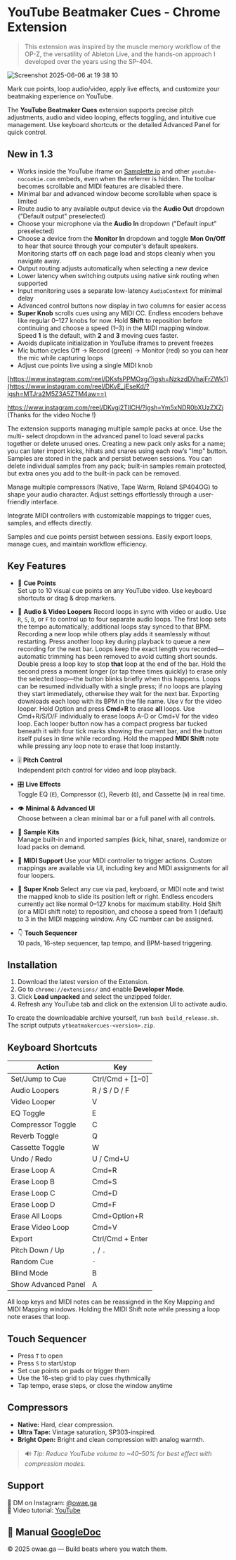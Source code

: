 # YouTube Beatmaker Cues - Chrome Extension

> This extension was inspired by the muscle memory workflow of the OP-Z, the versatility of Ableton Live, and the hands-on approach I developed over the years using the SP-404.

![Screenshot 2025-06-06 at 19 38 10](https://github.com/user-attachments/assets/fc70d22d-c90a-4b66-9c4a-b66f001cdcc5)

Mark cue points, loop audio/video, apply live effects, and customize your beatmaking experience on YouTube.

The **YouTube Beatmaker Cues** extension supports precise pitch adjustments, audio and video looping, effects toggling, and intuitive cue management. Use keyboard shortcuts or the detailed Advanced Panel for quick control.

## New in 1.3
* Works inside the YouTube iframe on [Samplette.io](https://samplette.io) and other `youtube-nocookie.com` embeds, even when the referrer is hidden. The toolbar becomes scrollable and MIDI features are disabled there.
* Minimal bar and advanced window become scrollable when space is limited
* Route audio to any available output device via the **Audio Out** dropdown ("Default output" preselected)
* Choose your microphone via the **Audio In** dropdown ("Default input" preselected)
* Choose a device from the **Monitor In** dropdown and toggle **Mon On/Off** to hear that source through your computer's default speakers. Monitoring starts off on each page load and stops cleanly when you navigate away.
* Output routing adjusts automatically when selecting a new device
* Lower latency when switching outputs using native sink routing when supported
* Input monitoring uses a separate low-latency `AudioContext` for minimal delay
* Advanced control buttons now display in two columns for easier access
* **Super Knob** scrolls cues using any MIDI CC. Endless encoders behave like
  regular 0–127 knobs for now. Hold **Shift** to reposition before continuing
  and choose a speed (1–3) in the MIDI mapping window. Speed **1** is the
  default, with **2** and **3** moving cues faster.
* Avoids duplicate initialization in YouTube iframes to prevent freezes
* Mic button cycles Off → Record (green) → Monitor (red) so you can hear the mic while capturing loops
* Adjust cue points live using a single MIDI knob

[https://www.instagram.com/reel/DKsfsPPMOxg/?igsh=NzkzdDVhajFrZWk1](https://www.instagram.com/reel/DKvE_jEseKd/?igsh=MTJra2M5Z3A5ZTM4aw==)

https://www.instagram.com/reel/DKvgj2TIICH/?igsh=Ym5xNDR0bXUzZXZj
(Thanks for the video Noche !)

The extension supports managing multiple sample packs at once. Use the multi-
select dropdown in the advanced panel to load several packs together or delete
unused ones. Creating a new pack only asks for a name; you can later import
kicks, hihats and snares using each row’s "Imp" button. Samples are stored in
the pack and persist between sessions. You can delete individual samples from
any pack; built-in samples remain protected, but extra ones you add to the
built-in pack can be removed.

Manage multiple compressors (Native, Tape Warm, Roland SP404OG) to shape your audio character. Adjust settings effortlessly through a user-friendly interface.

Integrate MIDI controllers with customizable mappings to trigger cues, samples, and effects directly.

Samples and cue points persist between sessions. Easily export loops, manage cues, and maintain workflow efficiency.

## Key Features

- 🎯 **Cue Points**  
  Set up to 10 visual cue points on any YouTube video. Use keyboard shortcuts or drag & drop markers.

- 🔁 **Audio & Video Loopers**
  Record loops in sync with video or audio. Use `R`, `S`, `D`, or `F` to control
  up to four separate audio loops. The first loop sets the tempo automatically;
  additional loops stay synced to that BPM. Recording a new loop while others
  play adds it seamlessly without restarting. Press another loop key during
  playback to queue a new recording for the next bar. Loops keep the exact length you
  recorded—automatic trimming has been removed to avoid cutting short sounds.
  Double press a loop key to stop **that** loop at the end of the bar. Hold the
  second press a moment longer (or tap three times quickly) to erase only the
  selected loop—the button blinks briefly when this happens. Loops can be
  resumed individually with a single press; if no loops are playing they start
  immediately, otherwise they wait for the next bar. Exporting downloads each
  loop with its BPM in the file name. Use `V` for the video looper. Hold Option
  and press **Cmd+R** to erase **all** loops. Use Cmd+R/S/D/F individually to
  erase loops A–D or Cmd+V for the video loop. Each looper button now has a
  compact progress bar tucked beneath it with four tick marks showing the current
  bar, and the button itself pulses in time while recording. Hold the mapped
  **MIDI Shift** note while pressing any loop note to erase that loop instantly.

- 🎚️ **Pitch Control**  
  Independent pitch control for video and loop playback.

- 🎛️ **Live Effects**  
  Toggle EQ (`E`), Compressor (`C`), Reverb (`Q`), and Cassette (`W`) in real time.

- 👁️ **Minimal & Advanced UI**  
  Choose between a clean minimal bar or a full panel with all controls.

- 🥁 **Sample Kits**  
  Manage built-in and imported samples (kick, hihat, snare), randomize or load packs on demand.

- 🎹 **MIDI Support**
  Use your MIDI controller to trigger actions. Custom mappings are available via UI, including key and MIDI assignments for all four loopers.

- 🔄 **Super Knob**
  Select any cue via pad, keyboard, or MIDI note and twist the mapped knob to
  slide its position left or right. Endless encoders currently act like normal
  0–127 knobs for maximum stability. Hold Shift (or a MIDI shift note) to
  reposition, and choose a speed from 1 (default) to 3 in the MIDI mapping
  window. Any CC number can be assigned.

- 👇 **Touch Sequencer**  
  10 pads, 16-step sequencer, tap tempo, and BPM-based triggering.

## Installation

1. Download the latest version of the Extension.
2. Go to `chrome://extensions/` and enable **Developer Mode**.
3. Click **Load unpacked** and select the unzipped folder.
4. Refresh any YouTube tab and click on the extension UI to activate audio.

To create the downloadable archive yourself, run `bash build_release.sh`. The script outputs `ytbeatmakercues-<version>.zip`.

## Keyboard Shortcuts

| Action | Key |
|-------|-----|
| Set/Jump to Cue | Ctrl/Cmd + [1–0] |
| Audio Loopers | R / S / D / F |
| Video Looper | V |
| EQ Toggle | E |
| Compressor Toggle | C |
| Reverb Toggle | Q |
| Cassette Toggle | W |
| Undo / Redo | U / Cmd+U |
| Erase Loop A | Cmd+R |
| Erase Loop B | Cmd+S |
| Erase Loop C | Cmd+D |
| Erase Loop D | Cmd+F |
| Erase All Loops | Cmd+Option+R |
| Erase Video Loop | Cmd+V |
| Export | Ctrl/Cmd + Enter |
| Pitch Down / Up | `,` / `.` |
| Random Cue | `-` |
| Blind Mode | B |
| Show Advanced Panel | A |

All loop keys and MIDI notes can be reassigned in the Key Mapping and MIDI Mapping windows.
Holding the MIDI Shift note while pressing a loop note erases that loop.

## Touch Sequencer

- Press `T` to open
- Press `S` to start/stop
- Set cue points on pads or trigger them
- Use the 16-step grid to play cues rhythmically
- Tap tempo, erase steps, or close the window anytime

## Compressors

- **Native:** Hard, clear compression.
- **Ultra Tape:** Vintage saturation, SP303-inspired.
- **Bright Open:** Bright and clean compression with analog warmth.

> 🔊 *Tip: Reduce YouTube volume to ~40–50% for best effect with compression modes.*

## Support

💬 DM on Instagram: [@owae.ga](https://instagram.com/owae.ga)  
🎥 Video tutorial: [YouTube](https://youtu.be/1--CEtz9H_0)

📄 Manual [GoogleDoc](https://docs.google.com/document/d/1-36AdsgzwXt7Mt-YsxxTY9NqxipxE-XvGeUNbLmTUCA/mobilebasic?fbclid=PAQ0xDSwK0OPNleHRuA2FlbQIxMAABp8W6y8O5IC8MR0UyQuGRNqEzNzCuUWRdAmEsF2-PToglY4jHIou6FDSq2F2j_aem_v9J-pyC1j4Uvl0vfl8PemA)
---

© 2025 owae.ga — Build beats where you watch them.
